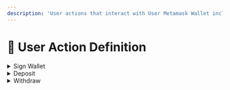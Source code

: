 ```yaml
---
description: 'User actions that interact with User Metamask Wallet include:'
---
```


# 🧑 User Action Definition

<details>

<summary>Sign Wallet</summary>

This is the act of confirming that the wallet subject is interacting with Prodox's system. Although this action is sometimes annoying, this is how the system authenticates the genuine user. This action does not cost gas fee

</details>

<details>

<summary>Deposit</summary>

This is the act of sending assets into the system to use Prodox products. For more details, click on [this link](user-action-definition.md#as-an-editor) to view instructions. This action will cost gas fee and system fee

</details>

<details>

<summary>Withdraw</summary>

This is the act of withdrawing assets into the system to use Prodox products. For more details, click on [this link](user-action-definition.md#withdraw) to view instructions. This action will cost gas fee and system fee

</details>
